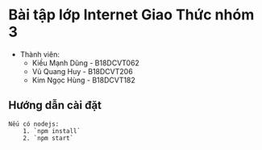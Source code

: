 # Bài tập lớp Internet Giao Thức nhóm 3

- Thành viên:
  - Kiều Mạnh Dũng - B18DCVT062
  - Vũ Quang Huy - B18DCVT206
  - Kim Ngọc Hùng - B18DCVT182

## Hướng dẫn cài đặt

    Nếu có nodejs:
        1. `npm install`
        2. `npm start`
